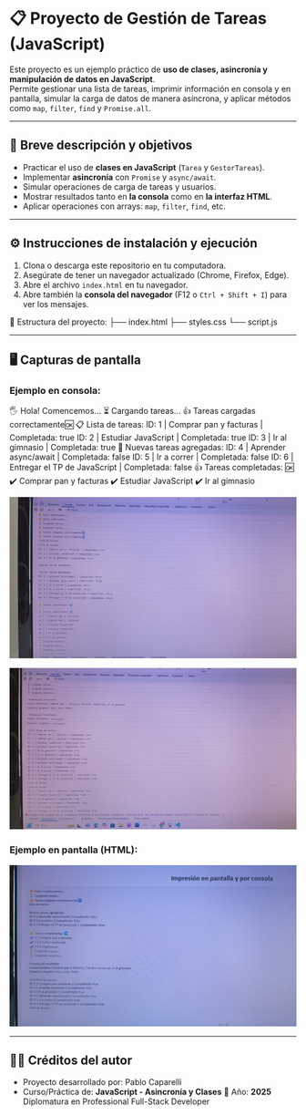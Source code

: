 # 📋 Proyecto de Gestión de Tareas (JavaScript)

Este proyecto es un ejemplo práctico de **uso de clases, asincronía y manipulación de datos en JavaScript**.  
Permite gestionar una lista de tareas, imprimir información en consola y en pantalla, simular la carga de datos de manera asíncrona, y aplicar métodos como `map`, `filter`, `find` y `Promise.all`.

---

## 🎯 Breve descripción y objetivos

- Practicar el uso de **clases en JavaScript** (`Tarea` y `GestorTareas`).
- Implementar **asincronía** con `Promise` y `async/await`.
- Simular operaciones de carga de tareas y usuarios.
- Mostrar resultados tanto en **la consola** como en **la interfaz HTML**.
- Aplicar operaciones con arrays: `map`, `filter`, `find`, etc.

---

## ⚙️ Instrucciones de instalación y ejecución

1. Clona o descarga este repositorio en tu computadora.
2. Asegúrate de tener un navegador actualizado (Chrome, Firefox, Edge).
3. Abre el archivo `index.html` en tu navegador.
4. Abre también la **consola del navegador** (F12 o `Ctrl + Shift + I`) para ver los mensajes.

📂 Estructura del proyecto:
├── index.html
├── styles.css
└── script.js

---

## 🖥️ Capturas de pantalla

### Ejemplo en consola:

🖐️ Hola! Comencemos...
⏳ Cargando tareas...
👍 Tareas cargadas correctamente🆗
📋 Lista de tareas:
ID: 1 | Comprar pan y facturas | Completada: true
ID: 2 | Estudiar JavaScript | Completada: true
ID: 3 | Ir al gimnasio | Completada: true
📌 Nuevas tareas agregadas:
ID: 4 | Aprender async/await | Completada: false
ID: 5 | Ir a correr | Completada: false
ID: 6 | Entregar el TP de JavaScript | Completada: false
👍 Tareas completadas: 🆗
✔️ Comprar pan y facturas
✔️ Estudiar JavaScript
✔️ Ir al gimnasio

![Captura ejemplo en consola 1](./public/ImpresionEnConsola1.jpeg)

![Captura ejemplo en consola 2](./public/ImpresionEnConsola2.jpeg)

### Ejemplo en pantalla (HTML):

![Captura ejemplo en pantalla](./public/ImpresionEnPantalla.jpeg)

---

## 👨‍💻 Créditos del autor

- Proyecto desarrollado por: Pablo Caparelli
- Curso/Práctica de: **JavaScript - Asincronía y Clases**
  📅 Año: **2025**
  Diplomatura en Professional Full-Stack Developer
